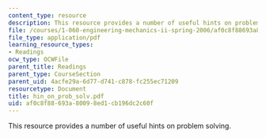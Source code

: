 ```yaml
---
content_type: resource
description: This resource provides a number of useful hints on problem solving.
file: /courses/1-060-engineering-mechanics-ii-spring-2006/af0c8f88693a80098ed1cb196dc2c60f_hin_on_prob_solv.pdf
file_type: application/pdf
learning_resource_types:
- Readings
ocw_type: OCWFile
parent_title: Readings
parent_type: CourseSection
parent_uid: 4acfe29a-6d77-d741-c878-fc255ec71209
resourcetype: Document
title: hin_on_prob_solv.pdf
uid: af0c8f88-693a-8009-8ed1-cb196dc2c60f
---
```

This resource provides a number of useful hints on problem solving.

